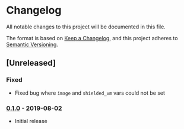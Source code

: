 # Changelog

All notable changes to this project will be documented in this file.

The format is based on
[Keep a Changelog](https://keepachangelog.com/en/1.0.0/),
and this project adheres to
[Semantic Versioning](https://semver.org/spec/v2.0.0.html).

## [Unreleased]

### Fixed
- Fixed bug where `image` and `shielded_vm` vars could not be set
### [0.1.0] - 2019-08-02

- Initial release

[0.1.0]: https://github.com/terraform-google-modules/terraform-google-bastion-host/releases/tag/v0.1.0
